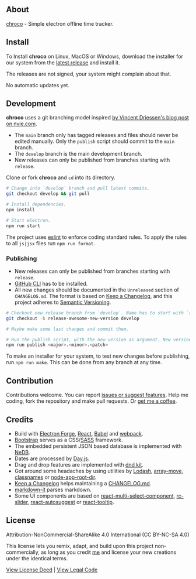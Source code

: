 
## About

[chroco](https://github.com/jhotadhari/chroco#readme) - Simple electron offline time tracker.

## Install

To Install **chroco** on Linux, MacOS or Windows, download the installer for our system from the [latest release](https://github.com/jhotadhari/chroco/releases/latest) and install it.

The releases are not signed, your system might complain about that.

No automatic updates yet.

## Development

**chroco** uses a git branching model inspired [by Vincent Driessen's blog post on nvie.com](https://nvie.com/posts/a-successful-git-branching-model/).

- The `main` branch only has tagged releases and files should never be edited manually. Only the `publish` script should commit to the `main` branch.
- The `develop` branch is the main development branch.
- New releases can only be published from branches starting with `release`.

Clone or fork **chroco** and `cd` into its directory.

```bash
# Change into `develop` branch and pull latest commits.
git checkout develop && git pull

# Install dependencies.
npm install

# Start electron.
npm run start
```

The project uses [eslint](https://eslint.org/) to enforce coding standard rules. To apply the rules to all `js|jsx` files run `npm run format`.

### Publishing

- New releases can only be published from branches starting with `release`.
- [GitHub CLI](https://cli.github.com) has to be installed.
- All new changes should be documented in the `Unreleased` section of `CHANGELOG.md`. The format is based on [Keep a Changelog](https://keepachangelog.com/en/1.0.0/), and this project adheres to [Semantic Versioning](https://semver.org/spec/v2.0.0.html).


```bash
# Checkout new release branch from `develop`. Name has to start with `release`.
git checkout -b release-awesome-new-version develop

# Maybe make some last changes and commit them.

# Run the publish script, with the new version as argument. New version should be higher than latest version.
npm run publish <major>.<minor>.<patch>
```

To make an installer for your system, to test new changes before publishing, run `npm run make`. This can be done from any branch at any time.

## Contribution

Contributions welcome. You can report [issues or suggest features](https://github.com/jhotadhari/chroco/issues). Help me coding, fork the repository and make pull requests. Or [get me a coffee](https://waterproof-webdesign.info/donate).

## Credits

- Build with [Electron Forge](https://www.electronforge.io), [React](https://reactjs.org/), [Babel](https://babeljs.io/) and [webpack](https://webpack.js.org/).
- [Bootstrap](https://getbootstrap.com) serves as a CSS/[SASS](https://sass-lang.com/) framework.
- The embedded persistent JSON based database is implemented with [NeDB](https://github.com/louischatriot/nedb).
- Dates are processed by [Day.js](https://day.js.org/).
- Drag and drop features are implemented with [dnd kit](https://dndkit.com).
- Got around some headaches by using utilities by [Lodash](https://lodash.com), [array-move](https://github.com/sindresorhus/array-move), [classnames](https://github.com/JedWatson/classnames) or [node-app-root-dir](https://github.com/philidem/node-app-root-dir#readme).
- [Keep a Changelog](https://www.npmjs.com/package/keep-a-changelog) helps maintaining a [CHANGELOG.md](https://github.com/jhotadhari/chroco/blob/main/CHANGELOG.md).
- [markdown-it](https://github.com/markdown-it/markdown-it#readme) parses markdown.
- Some UI components are based on [react-multi-select-component](https://github.com/hc-oss/react-multi-select-component), [rc-slider](https://github.com/react-component/slider), [react-autosuggest](https://github.com/moroshko/react-autosuggest) or [react-tooltip](https://react-tooltip.com/).

## License

Attribution-NonCommercial-ShareAlike 4.0 International (CC BY-NC-SA 4.0)

This license lets you remix, adapt, and build upon this project non-commercially, as long as you credit [me](https://waterproof-webdesign.info) and license your new creations under the identical terms.

[View License Deed](https://creativecommons.org/licenses/by-nc-sa/4.0) | [View Legal Code](https://creativecommons.org/licenses/by-nc-sa/4.0/legalcode)



